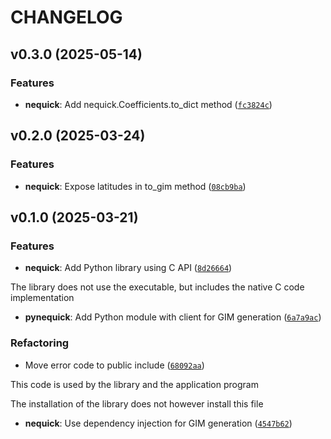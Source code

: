 # CHANGELOG


## v0.3.0 (2025-05-14)

### Features

- **nequick**: Add nequick.Coefficients.to_dict method
  ([`fc3824c`](https://github.com/mgfernan/NeQuickJRC/commit/fc3824c7c78b76e569b484a52e46837faf4f90bd))


## v0.2.0 (2025-03-24)

### Features

- **nequick**: Expose latitudes in to_gim method
  ([`08cb9ba`](https://github.com/mgfernan/NeQuickJRC/commit/08cb9ba692752e2478a981f66f0ecdc0cbf2c996))


## v0.1.0 (2025-03-21)

### Features

- **nequick**: Add Python library using C API
  ([`8d26664`](https://github.com/mgfernan/NeQuickJRC/commit/8d26664749ba5330500002cd7f320db7b41b15a3))

The library does not use the executable, but includes the native C code implementation

- **pynequick**: Add Python module with client for GIM generation
  ([`6a7a9ac`](https://github.com/mgfernan/NeQuickJRC/commit/6a7a9ace6653c3db073b96c02b6878e5136c1b93))

### Refactoring

- Move error code to public include
  ([`68092aa`](https://github.com/mgfernan/NeQuickJRC/commit/68092aa3568e8462d88ac3cdcf6d67a8ed274dae))

This code is used by the library and the application program

The installation of the library does not however install this file

- **nequick**: Use dependency injection for GIM generation
  ([`4547b62`](https://github.com/mgfernan/NeQuickJRC/commit/4547b62c9cef09b3e457ad5351adec9e43dfea84))
